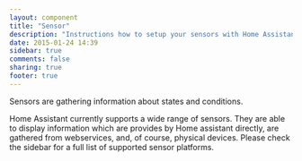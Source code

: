 ```yaml
---
layout: component
title: "Sensor"
description: "Instructions how to setup your sensors with Home Assistant."
date: 2015-01-24 14:39
sidebar: true
comments: false
sharing: true
footer: true
---
```


Sensors are gathering information about states and conditions. 

Home Assistant currently supports a wide range of sensors. They are able to display information which are provides by Home assistant directly, are gathered from webservices, and, of course, physical devices. Please check the sidebar for a full list of supported sensor platforms.



